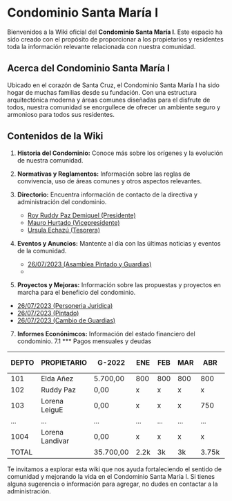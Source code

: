 # Condominio Santa María I



Bienvenidos a la Wiki oficial del **Condominio Santa María I**. Este espacio ha sido creado con el propósito de proporcionar a los propietarios y residentes toda la información relevante relacionada con nuestra comunidad.


## Acerca del Condominio Santa María I

Ubicado en el corazón de Santa Cruz, el Condominio Santa María I ha sido hogar de muchas familias desde su fundación. Con una estructura arquitectónica moderna y áreas comunes diseñadas para el disfrute de todos, nuestra comunidad se enorgullece de ofrecer un ambiente seguro y armonioso para todos sus residentes.


## Contenidos de la Wiki

1. **Historia del Condominio:** Conoce más sobre los orígenes y la evolución de nuestra comunidad.
2. **Normativas y Reglamentos:** Información sobre las reglas de convivencia, uso de áreas comunes y otros aspectos relevantes.
3. **Directorio:** Encuentra información de contacto de la directiva y administración del condominio.
    - [Roy Ruddy Paz Demiquel (Presidente)](https://github.com/Condominio-Santa-Maria/.github/wiki/Presidente)
    - [Mauro Hurtado (Vicepresidente)](https://github.com/Condominio-Santa-Maria/.github/wiki/Vicepresidente)
    - [Ursula Echazú (Tesorera)](https://github.com/Condominio-Santa-Maria/.github/wiki/Tesorero)

5. **Eventos y Anuncios:** Mantente al día con las últimas noticias y eventos de la comunidad.
    - [26/07/2023 (Asamblea Pintado y Guardias)](https://github.com/Condominio-Santa-Maria/.github/wiki/Asamblea26072023)
    - 
7. **Proyectos y Mejoras:** Información sobre las propuestas y proyectos en marcha para el beneficio del condominio.

- [26/07/2023 (Personeria Juridica)](https://github.com/Condominio-Santa-Maria/.github/wiki/PersoneriaJuridica)
- [26/07/2023 (Pintado)](https://github.com/Condominio-Santa-Maria/.github/wiki/Pintado26072023)
- [26/07/2023 (Cambio de Guardias)](https://github.com/Condominio-Santa-Maria/.github/wiki/CambioGuardias26072023)

 7. **Informes Econónimcos:** Información del estado financiero del condominio.
7.1 *** Pagos mensuales y deudas
    
| DEPTO | PROPIETARIO    | G-2022   | ENE | FEB | MAR | ABR | MAY | JUN | JUL | AGO | SEP | OCT | NOV | DIC | Otros | TOTAL DEUDA |
|-------|----------------|----------|-----|-----|-----|-----|-----|-----|-----|-----|-----|-----|-----|-----|-------|-------------|
| 101   | Elda Añez      | 5.700,00 | 800 | 800 | 800 | 800 | 800 | 800 | x   | x   |     |     |     |     |       | 10.500,00   |
| 102   | Ruddy Paz      | 0,00     | x   | x   | x   | x   | x   | x   | x   | 600 |     |     |     |     |       |             |
| 103   | Lorena LeiguE  | 0,00     | x   | x   | x   | 750 | 800 | 800 | 800 |     |     |     |     |     | 50    | 3.200,00    |
| ...   | ...            | ...      | ... | ... | ... | ... | ... | ... | ... | ... | ... | ... | ... | ... | ...   | ...         |
| 1004  | Lorena Landivar| 0,00     | x   | x   | x   | x   | x   | x   | x   |     |     |     |     |     |       |             |
| TOTAL |                | 35.700,00| 2.2k| 3k  | 3k  | 3.75k|4.5k|6.6k|10.05k|600  | 0   | 0   | 0   | 0   | 300   | 69.700,00   |

Te invitamos a explorar esta wiki que nos ayuda fortaleciendo el sentido de comunidad y mejorando la vida en el Condominio Santa María I. Si tienes alguna sugerencia o información para agregar, no dudes en contactar a la administración.


